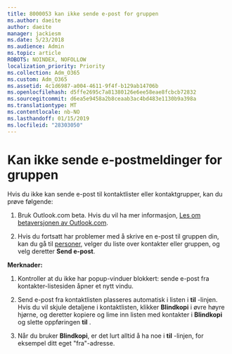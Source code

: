 ```yaml
---
title: 8000053 kan ikke sende e-post for gruppen
ms.author: daeite
author: daeite
manager: jackiesm
ms.date: 5/23/2018
ms.audience: Admin
ms.topic: article
ROBOTS: NOINDEX, NOFOLLOW
localization_priority: Priority
ms.collection: Adm_O365
ms.custom: Adm_O365
ms.assetid: 4c1d6987-a004-4611-9f4f-b129ab14706b
ms.openlocfilehash: d5ffe2695c7a81380126e6ee58eae8fcbcb72832
ms.sourcegitcommit: d6ea5e9458a2b8ceaab3ac4bd483e1130b9a398a
ms.translationtype: MT
ms.contentlocale: nb-NO
ms.lasthandoff: 01/15/2019
ms.locfileid: "28303050"
---
```

# <a name="unable-to-send-group-emails"></a>Kan ikke sende e-postmeldinger for gruppen

Hvis du ikke kan sende e-post til kontaktlister eller kontaktgrupper, kan du prøve følgende:
  
1. Bruk Outlook.com beta. Hvis du vil ha mer informasjon, [Les om betaversjonen av Outlook.com](https://support.office.com/article/e2261c7f-d413-4084-8f22-21282f42d8cf).
    
2. Hvis du fortsatt har problemer med å skrive en e-post til gruppen din, kan du gå til [personer](https://outlook.live.com/people/), velger du liste over kontakter eller gruppen, og velg deretter **Send e-post**.
    
 **Merknader:**
  
1. Kontroller at du ikke har popup-vinduer blokkert: sende e-post fra kontakter-listesiden åpner et nytt vindu.
    
2. Send e-post fra kontaktlisten plasseres automatisk i listen i **til** -linjen. Hvis du vil skjule detaljene i kontaktlisten, klikker **Blindkopi** i øvre høyre hjørne, og deretter kopiere og lime inn listen med kontakter i **Blindkopi** og slette oppføringen **til** . 
    
3. Når du bruker **Blindkopi**, er det lurt alltid å ha noe i **til** -linjen, for eksempel ditt eget "fra"-adresse. 
    

